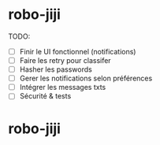 # robo-jiji
  TODO:
  - [ ] Finir le UI fonctionnel (notifications)
  - [ ] Faire les retry pour classifer  
  - [ ] Hasher les passwords
  - [ ] Gerer les notifications selon préférences
  - [ ] Intégrer les messages txts
  - [ ] Sécurité & tests  
 # robo-jiji
